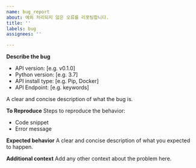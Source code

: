 ```yaml
---
name: bug_report
about: 예외 처리되지 않은 오류를 리포팅합니다.
title: ''
labels: bug
assignees: ''

---
```


**Describe the bug**
 - API version: [e.g. v0.1.0]
 - Python version: [e.g. 3.7]
 - API install type: [e.g. Pip, Docker]
 - API Endpoint: [e.g. keywords]

A clear and concise description of what the bug is.

**To Reproduce**
Steps to reproduce the behavior:
- Code snippet
- Error message

**Expected behavior**
A clear and concise description of what you expected to happen.

**Additional context**
Add any other context about the problem here.
